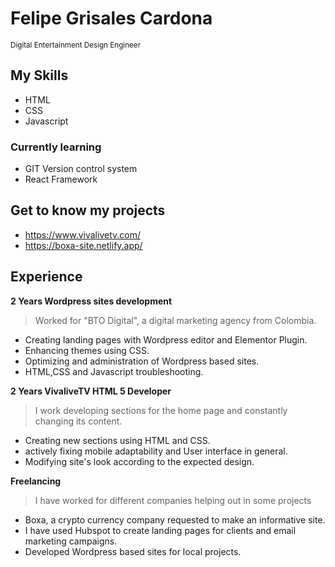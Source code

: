 # Felipe Grisales Cardona
<sup>Digital Entertainment Design Engineer</sup>

## My Skills
- HTML
- CSS
- Javascript

### Currently learning
- GIT Version control system
- React Framework

## Get to know my projects
- https://www.vivalivetv.com/
- https://boxa-site.netlify.app/

## Experience
**2 Years Wordpress sites development**
 >Worked for "BTO Digital", a digital marketing agency from Colombia.
- Creating landing pages with Wordpress editor and Elementor Plugin.
- Enhancing themes using CSS.
- Optimizing and administration of Wordpress based sites.
- HTML,CSS and Javascript troubleshooting.

**2 Years VivaliveTV HTML 5 Developer**
>I work developing sections for the home page and constantly changing its content.
- Creating new sections using HTML and CSS.
- actively fixing mobile adaptability and User interface in general.
- Modifying site's look according to the expected design.

**Freelancing**
 >I have worked for different companies helping out in some projects
- Boxa, a crypto currency company requested to make an informative site.
- I have used Hubspot to create landing pages for clients and email marketing campaigns.
- Developed Wordpress based sites for local projects.
